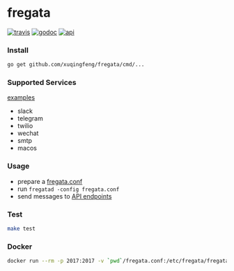 # fregata
[![travis](https://img.shields.io/travis/xuqingfeng/fregata/master.svg?style=flat-square)](https://travis-ci.org/xuqingfeng/fregata)
[![godoc](https://img.shields.io/badge/godoc-reference-blue.svg?style=flat-square)](https://godoc.org/github.com/xuqingfeng/fregata)
[![api](https://img.shields.io/badge/docs-API-orange.svg?style=flat-square)](https://xuqingfeng.github.io/fregata/api.html)

### Install

```bash
go get github.com/xuqingfeng/fregata/cmd/...
```

### Supported Services

[examples](./examples)

- slack
- telegram
- twilio
- wechat
- smtp
- macos

### Usage

- prepare a [fregata.conf](./etc/fregata.conf)
- run `fregatad -config fregata.conf`
- send messages to [API endpoints](https://xuqingfeng.github.io/fregata/api.html)

### Test

```bash
make test
```

### Docker

```bash
docker run --rm -p 2017:2017 -v `pwd`/fregata.conf:/etc/fregata/fregata.conf --name fregata xuqingfeng/fregata
```